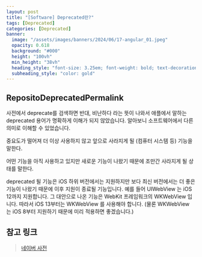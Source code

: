 ```yaml
---
layout: post
title: "[Software] Deprecated란?"
tags: [Deprecated]
categories: [Deprecated]
banner:
  image: "/assets/images/banners/2024/06/17-angular_01.jpeg"
  opacity: 0.618
  background: "#000"
  height: "100vh"
  min_height: "38vh"
  heading_style: "font-size: 3.25em; font-weight: bold; text-decoration: underline"
  subheading_style: "color: gold"
--- 
```


   
## RepositoDeprecatedPermalink
사전에서 deprecate를 검색하면 반대, 비난하다 라는 뜻이 나와서 애플에서 말하는 deprecated 용어가 명확하게 이해가 되지 않았습니다. 알아보니 소프트웨어에서 다른 의미로 이해할 수 있었습니다.

중요도가 떨어져 더 이상 사용하지 않고 앞으로 사라지게 될 (컴퓨터 시스템 등) 기능을 말한다.

어떤 기능을 아직 사용하고 있지만 새로운 기능이 나왔기 때문에 조만간 사라지게 될 상태를 말한다.

deprecated 될 기능은 iOS 하위 버전에서는 지원하지만 보다 최신 버전에서는 더 좋은 기능이 나왔기 때문에 이후 지원이 종료될 기능입니다. 예를 들어 UIWebView 는 iOS 12까지 지원합니다. 그 대안으로 나온 기능은 WebKit 프레임워크의 WKWebView 입니다. 따라서 iOS 13부터는 WKWebView 를 사용해야 합니다. (물론 WKWebView 는 iOS 8부터 지원하기 때문에 미리 적용하면 좋겠습니다.)
   

## 참고 링크 
> [네이버 사전](https://en.dict.naver.com/#/entry/enko/c4dbe94228834e2597a64ca4094f3f22)   